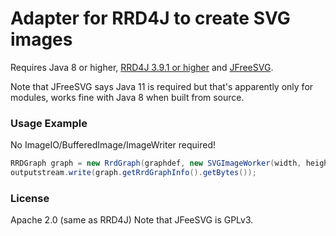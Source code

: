 Adapter for RRD4J to create SVG images
======================================

Requires Java 8 or higher, [RRD4J 3.9.1 or higher](https://github.com/rrd4j/rrd4j) and [JFreeSVG](https://github.com/jfree/jfreesvg).

Note that JFreeSVG says Java 11 is required but that's apparently only for modules,
works fine with Java 8 when built from source.

### Usage Example

No ImageIO/BufferedImage/ImageWriter required!

```java
RRDGraph graph = new RrdGraph(graphdef, new SVGImageWorker(width, height));
outputstream.write(graph.getRrdGraphInfo().getBytes());
```

### License

Apache 2.0 (same as RRD4J)
Note that JFeeSVG is GPLv3.
